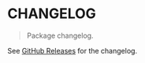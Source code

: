 # CHANGELOG

> Package changelog.

See [GitHub Releases](https://github.com/stdlib-js/stats-base-nanmeanpn/releases) for the changelog.